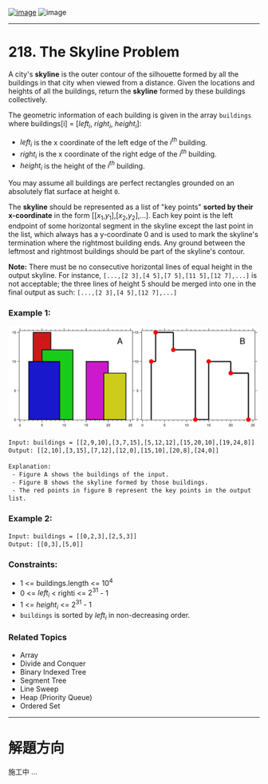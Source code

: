 [![image](https://img.shields.io/badge/Leetcode-Link-blue?logo=leetcode)](https://leetcode.com/problems/the-skyline-problem/)
![image](https://img.shields.io/badge/Difficulty-Hard-red)

---

# 218. The Skyline Problem

A city's **skyline** is the outer contour of the silhouette formed by all the buildings in that city when viewed from a distance. Given the locations and heights of all the buildings, return the **skyline** formed by these buildings collectively.

The geometric information of each building is given in the array `buildings` where buildings[i] = [$left_i$, $right_i$, $height_i$]:

- $left_i$ is the x coordinate of the left edge of the $i^{th}$ building.
- $right_i$ is the x coordinate of the right edge of the $i^{th}$ building.
- $height_i$ is the height of the $i^{th}$ building.

You may assume all buildings are perfect rectangles grounded on an absolutely flat surface at height `0`.

The **skyline** should be represented as a list of "key points" **sorted by their x-coordinate** in the form [[$x_1$,$y_1$],[$x_2$,$y_2$],...]. Each key point is the left endpoint of some horizontal segment in the skyline except the last point in the list, which always has a y-coordinate 0 and is used to mark the skyline's termination where the rightmost building ends. Any ground between the leftmost and rightmost buildings should be part of the skyline's contour.

**Note:** There must be no consecutive horizontal lines of equal height in the output skyline. For instance, `[...,[2 3],[4 5],[7 5],[11 5],[12 7],...]` is not acceptable; the three lines of height 5 should be merged into one in the final output as such: `[...,[2 3],[4 5],[12 7],...]`

### Example 1:

![image](./image/merged.jpeg)

```
Input: buildings = [[2,9,10],[3,7,15],[5,12,12],[15,20,10],[19,24,8]]
Output: [[2,10],[3,15],[7,12],[12,0],[15,10],[20,8],[24,0]]

Explanation:
 - Figure A shows the buildings of the input.
 - Figure B shows the skyline formed by those buildings. 
 - The red points in figure B represent the key points in the output list.
```

### Example 2:

```
Input: buildings = [[0,2,3],[2,5,3]]
Output: [[0,3],[5,0]]
```

### Constraints:

- 1 <= buildings.length <= $10^4$
- 0 <= $left_i$ < righti <= $2^{31}$ - 1
- 1 <= $height_i$ <= $2^{31}$ - 1
- `buildings` is sorted by $left_i$ in non-decreasing order.

### Related Topics

- Array
- Divide and Conquer
- Binary Indexed Tree
- Segment Tree
- Line Sweep
- Heap (Priority Queue)
- Ordered Set
  
---

# 解題方向

施工中 ...
